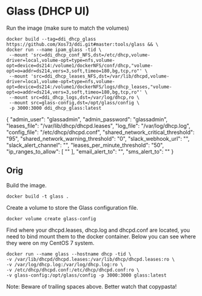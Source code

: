 # Glass (DHCP UI)

Run the image (make sure to match the volumes)
```
docker build --tag=ddi_dhcp_glass https://github.com/Xos73/ddi.git#master:tools/glass && \
docker run --name ipam_glass -tid \  
 --mount 'src=ddi_dhcp_conf_NFS,dst=/etc/dhcp,volume-driver=local,volume-opt=type=nfs,volume-opt=device=ds214:/volume1/dockerNFS/conf/dhcp,"volume-opt=o=addr=ds214,vers=3,soft,timeo=180,bg,tcp,ro"' \
 --mount 'src=ddi_dhcp_leases_NFS,dst=/var/lib/dhcpd,volume-driver=local,volume-opt=type=nfs,volume-opt=device=ds214:/volume1/dockerNFS/logs/dhcp_leases,"volume-opt=o=addr=ds214,vers=3,soft,timeo=180,bg,tcp,ro"' \
 --mount src=ddi_dhcp_logs,dst=/var/log/dhcp,ro \
 --mount src=glass-config,dst=/opt/glass/config \
 -p 3000:3000 ddi_dhcp_glass:latest
```


{
  "admin_user": "glassadmin",
  "admin_password": "glassadmin",
  "leases_file": "/var/lib/dhcp/dhcpd.leases",
  "log_file": "/var/log/dhcp.log",
  "config_file": "/etc/dhcp/dhcpd.conf",
  "shared_network_critical_threshold": "95",
  "shared_network_warning_threshold": "0",
  "slack_webhook_url": "",
  "slack_alert_channel": "",
  "leases_per_minute_threshold": "50",
  "ip_ranges_to_allow": [
    ""
  ],
  "email_alert_to": "",
  "sms_alert_to": ""
}

## Orig
Build the image.

```
docker build -t glass .
```

Create a volume to store the Glass configuration file.

```
docker volume create glass-config
```

Find where your dhcpd.leases, dhcp.log and dhcpd.conf are located, you need to bind mount them to the docker container. Below you can see where they were on my CentOS 7 system.

```
docker run --name glass --hostname dhcp -tid \  
-v /var/lib/dhcpd/dhcpd.leases:/var/lib/dhcp/dhcpd.leases:ro \
-v /var/log/dhcp.log:/var/log/dhcp.log:ro \
-v /etc/dhcp/dhcpd.conf:/etc/dhcp/dhcpd.conf:ro \
-v glass-config:/opt/glass/config -p 3000:3000 glass:latest
```
Note: Beware of trailing spaces above. Better watch that copypasta!
